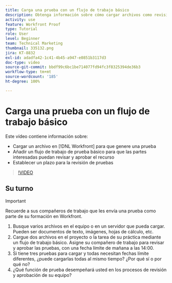 ```yaml
---
title: Carga una prueba con un flujo de trabajo básico
description: Obtenga información sobre cómo cargar archivos como revisiones, agregar un flujo de trabajo de revisión básico para la revisión y aprobación de las partes interesadas y establecer plazos para la revisión en  [!DNL Workfront].
activity: use
feature: Workfront Proof
type: Tutorial
role: User
level: Beginner
team: Technical Marketing
thumbnail: 335132.png
jira: KT-8832
exl-id: adadfa42-1c41-4b45-a947-e0851b3117d3
doc-type: video
source-git-commit: bbdf99c6bc1be714077fd94fc3f8325394de36b3
workflow-type: tm+mt
source-wordcount: '185'
ht-degree: 100%

---
```


# Carga una prueba con un flujo de trabajo básico

Este vídeo contiene información sobre:

* Cargar un archivo en [!DNL Workfront] para que genere una prueba
* Añadir un flujo de trabajo de prueba básico para que las partes interesadas puedan revisar y aprobar el recurso
* Establecer un plazo para la revisión de pruebas

>[!VIDEO](https://video.tv.adobe.com/v/335132/?quality=12&learn=on&enablevpops=1)

## Su turno

>[!IMPORTANT]
>
>Recuerde a sus compañeros de trabajo que les envía una prueba como parte de su formación en Workfront.


1. Busque varios archivos en el equipo o en un servidor que pueda cargar. Pueden ser documentos de texto, imágenes, hojas de cálculo, etc.
1. Cargue dos archivos en el proyecto o la tarea de su práctica mediante un flujo de trabajo básico. Asigne su compañero de trabajo para revisar y aprobar las pruebas, con una fecha límite de mañana a las 14:00.
1. Si tiene tres pruebas para cargar y todas necesitan fechas límite diferentes, ¿puede cargarlas todas al mismo tiempo? ¿Por qué sí o por qué no?
1. ¿Qué función de prueba desempeñará usted en los procesos de revisión y aprobación de su equipo?

<!--
## Learn more
* Supported proofing file types
* Configure a proof
-->

<!--
## Guides
* Plan a basic workflow worksheet
* Upload proofs in Workfront
-->
